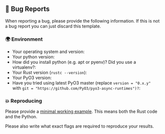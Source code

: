 ## 🐛 Bug Reports

When reporting a bug, please provide the following information. If this is not a bug report you can just discard this template.

### 🌍 Environment

 - Your operating system and version:
 - Your python version:
 - How did you install python (e.g. apt or pyenv)? Did you use a virtualenv?:
 - Your Rust version (`rustc --version`):
 - Your PyO3 version:
 - Have you tried using latest PyO3 master (replace `version = "0.x.y"` with `git = "https://github.com/PyO3/pyo3-async-runtimes")?`:

### 💥 Reproducing

Please provide a [minimal working example](https://stackoverflow.com/help/mcve). This means both the Rust code and the Python.

Please also write what exact flags are required to reproduce your results.

